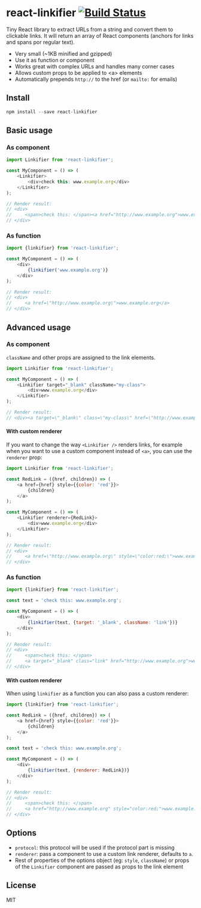 # react-linkifier [![Build Status](https://travis-ci.org/pladaria/react-linkifier.svg)](https://travis-ci.org/pladaria/react-linkifier)

Tiny React library to extract URLs from a string and convert them to clickable links.
It will return an array of React components (anchors for links and spans por regular text).

- Very small (~1KB minified and gzipped)
- Use it as function or component
- Works great with complex URLs and handles many corner cases
- Allows custom props to be applied to &lt;a&gt; elements
- Automatically prepends `http://` to the href (or `mailto:` for emails)

## Install

```javascript
npm install --save react-linkifier
```

## Basic usage

### As component

```javascript
import Linkifier from 'react-linkifier';

const MyComponent = () => (
    <Linkifier>
        <div>check this: www.example.org</div>
    </Linkifier>
);

// Render result:
// <div>
//     <span>check this: </span><a href="http://www.example.org">www.example.org</a>
// </div>
```

### As function

```javascript
import {linkifier} from 'react-linkifier';

const MyComponent = () => (
    <div>
        {linkifier('www.example.org')}
    </div>
);

// Render result:
// <div>
//     <a href=\"http://www.example.org\">www.example.org</a>
// </div>
```

## Advanced usage

### As component

`className` and other props are assigned to the link elements.

```javascript
import Linkifier from 'react-linkifier';

const MyComponent = () => (
    <Linkifier target="_blank" className="my-class">
        <div>www.example.org</div>
    </Linkifier>
);

// Render result:
// <div><a target=\"_blank\" class=\"my-class\" href=\"http://www.example.org\">www.example.org</a></div>
```

#### With custom renderer
If you want to change the way `<Linkifier />` renders links, for example when you want to use a custom component instead of `<a>`, you can use the `renderer` prop:

```javascript
import Linkifier from 'react-linkifier';

const RedLink = ({href, children}) => (
    <a href={href} style={{color: 'red'}}>
        {children}
    </a>
);

const MyComponent = () => (
    <Linkifier renderer={RedLink}>
        <div>www.example.org</div>
    </Linkifier>
);

// Render result:
// <div>
//     <a href=\"http://www.example.org\" style=\"color:red;\">www.example.org</a>
// </div>
```

### As function

```javascript
import {linkifier} from 'react-linkifier';

const text = 'check this: www.example.org';

const MyComponent = () => (
    <div>
        {linkifier(text, {target: '_blank', className: 'link'})}
    </div>
);

// Render result:
// <div>
//     <span>check this: </span>
//     <a target="_blank" class="link" href="http://www.example.org">www.example.org</a>
// </div>
```

#### With custom renderer

When using ``linkifier`` as a function you can also pass a custom renderer:

```javascript
import {linkifier} from 'react-linkifier';

const RedLink = ({href, children}) => (
    <a href={href} style={{color: 'red'}}>
        {children}
    </a>
);

const text = 'check this: www.example.org';

const MyComponent = () => (
    <div>
        {linkifier(text, {renderer: RedLink})}
    </div>
);

// Render result:
// <div>
//     <span>check this: </span>
//     <a href="http://www.example.org" style="color:red;">www.example.org</a>
// </div>
```

## Options

- `protocol`: this protocol will be used if the protocol part is missing
- `renderer`: pass a component to use a custom link renderer, defaults to `a`.
- Rest of properties of the options object (eg: `style`, `className`) or props of the `Linkifier` component are passed as props to the link element

## License

MIT

